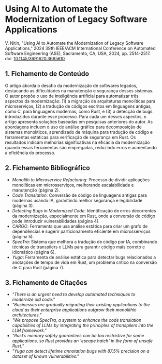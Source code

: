# Using AI to Automate the Modernization of Legacy Software Applications

V. Nitin, "Using AI to Automate the Modernization of Legacy Software Applications," 2024 39th IEEE/ACM International Conference on Automated Software Engineering (ASE), Sacramento, CA, USA, 2024, pp. 2514-2517. doi: [10.1145/3691620.3695610](https://doi.org/10.1145/3691620.3695610)

## 1. Fichamento de Conteúdo

O artigo aborda o desafio da modernização de softwares legados, destacando as dificuldades na manutenção e segurança desses sistemas. O autor propõe o uso de inteligência artificial para automatizar três aspectos da modernização: (1) a migração de arquiteturas monolíticas para microserviços, (2) a tradução de códigos escritos em linguagens antigas, como C, para linguagens modernas, como Rust, e (3) a detecção de bugs introduzidos durante esse processo. Para cada um desses aspectos, o artigo apresenta soluções baseadas em pesquisas anteriores do autor. As abordagens incluem o uso de análise gráfica para decomposição de sistemas monolíticos, aprendizado de máquina para tradução de código e ferramentas estáticas para verificação de segurança em Rust. Os resultados indicam melhorias significativas na eficácia da modernização quando essas ferramentas são empregadas, reduzindo erros e aumentando a eficiência do processo.

## 2. Fichamento Bibliográfico

* _Monolith to Microservice Refactoring_: Processo de dividir aplicações monolíticas em microsserviços, melhorando escalabilidade e manutenção (página 2).
* _Code Translation_: Conversão de código de linguagens antigas para modernas usando IA, garantindo melhor segurança e legibilidade (página 3).
* _Detecting Bugs in Modernized Code_: Identificação de erros decorrentes da modernização, especialmente em Rust, onde a conversão de código pode introduzir vulnerabilidades (página 4).
* _CARGO_: Ferramenta que usa análise estática para criar um grafo de dependências e sugerir particionamento eficiente em microsserviços (página 5).
* _SpecTra_: Sistema que melhora a tradução de código por IA, combinando técnicas de transpilers e LLMs para garantir código mais correto e idiomático (página 6).
* _Yuga_: Ferramenta de análise estática para detectar bugs relacionados a anotações de tempo de vida em Rust, um problema crítico na conversão de C para Rust (página 7).

## 3. Fichamento de Citações

* _"There is an urgent need to develop automated techniques to modernize old code."_
* _"Businesses are gradually migrating their existing applications to the cloud as their enterprise applications outgrow their monolithic architectures."_
* _"We propose SpecTra, a system to enhance the code translation capabilities of LLMs by integrating the principles of transpilers into the LLM framework."_
* _"Rust’s memory safety guarantees can be too restrictive for some applications, so Rust provides an 'escape hatch' in the form of unsafe Rust."_
* _"Yuga can detect lifetime annotation bugs with 87.5% precision on a dataset of known vulnerabilities."_

